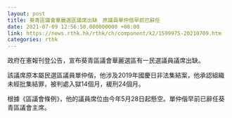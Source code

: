 ```yaml
---
layout: post
title: 葵青區議會華麗選區議席出缺　原議員單仲偕早前已辭任
date: 2021-07-09 12:56:50.000000000 +08:00
link: https://news.rthk.hk/rthk/ch/component/k2/1599975-20210709.htm
categories: rthk
---
```


政府在憲報刊登公告，宣布葵青區議會華麗選區有一民選議員議席出缺。

該議席原本屬民選區議員單仲偕，他涉及2019年國慶日非法集結案，他承認組織未經批集結罪，被判處入獄14個月，緩刑24個月。

根據《區議會條例》，他的議員席位由今年5月28日起懸空。單仲偕早前已辭任葵青區議會主席。
